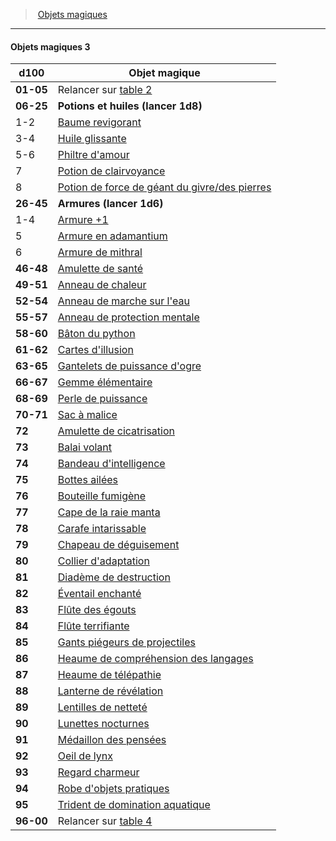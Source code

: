 ﻿---
!GenericItem
Name: Objets magiques 3
Id: magicitems_hd.md#objets-magiques-3
ParentLink: magicitems_hd.md#objets-magiques
ParentName: Objets magiques
NameLevel: 4
Attributes:
  Name: Objets magiques 3
  Markdown: >+
    #### <!--Name-->Objets magiques 3<!--/Name-->


    |d100|Objet magique|

    |---|---|

    |**01-05**|Relancer sur [table 2](hd_magicitems_objets_magiques_2.md)|

    |**06-25**|**Potions et huiles (lancer 1d8)**|

    |1-2|[Baume revigorant](hd_magicitems_az_baume_revigorant.md)|

    |3-4|[Huile glissante](hd_magicitems_az_huile_glissante.md)|

    |5-6|[Philtre d'amour](hd_magicitems_az_philtre_damour.md)|

    |7|[Potion de clairvoyance](hd_magicitems_az_potion_de_clairvoyance.md)|

    |8|[Potion de force de géant du givre/des pierres](hd_magicitems_az_potion_de_force_de_geant.md)|

    |**26-45**|**Armures (lancer 1d6)**|

    |1-4|[Armure +1](hd_magicitems_az_armure_1_2_ou_3.md)|

    |5|[Armure en adamantium](hd_magicitems_az_armure_en_adamantium.md)|

    |6|[Armure de mithral](hd_magicitems_az_armure_de_mithral.md)|

    |**46-48**|[Amulette de santé](hd_magicitems_az_amulette_de_sante.md)|

    |**49-51**|[Anneau de chaleur](hd_magicitems_az_anneau_de_chaleur.md)|

    |**52-54**|[Anneau de marche sur l'eau](hd_magicitems_az_anneau_de_marche_sur_leau.md)|

    |**55-57**|[Anneau de protection mentale](hd_magicitems_az_anneau_de_protection_mentale.md)|

    |**58-60**|[Bâton du python](hd_magicitems_az_baton_du_python.md)|

    |**61-62**|[Cartes d'illusion](hd_magicitems_az_cartes_dillusion.md)|

    |**63-65**|[Gantelets de puissance d'ogre](hd_magicitems_az_gantelets_de_puissance_dogre.md)|

    |**66-67**|[Gemme élémentaire](hd_magicitems_az_gemme_elementaire.md)|

    |**68-69**|[Perle de puissance](hd_magicitems_az_perle_de_puissance.md)|

    |**70-71**|[Sac à malice](hd_magicitems_az_sac_a_malice.md)|

    |**72**|[Amulette de cicatrisation](hd_magicitems_az_amulette_de_cicatrisation.md)|

    |**73**|[Balai volant](hd_magicitems_az_balai_volant.md)|

    |**74**|[Bandeau d'intelligence](hd_magicitems_az_bandeau_dintelligence.md)|

    |**75**|[Bottes ailées](hd_magicitems_az_bottes_ailees.md)|

    |**76**|[Bouteille fumigène](hd_magicitems_az_bouteille_fumigene.md)|

    |**77**|[Cape de la raie manta](hd_magicitems_az_cape_de_la_raie_manta.md)|

    |**78**|[Carafe intarissable](hd_magicitems_az_carafe_intarissable.md)|

    |**79**|[Chapeau de déguisement](hd_magicitems_az_chapeau_de_deguisement.md)|

    |**80**|[Collier d'adaptation](hd_magicitems_az_collier_dadaptation.md)|

    |**81**|[Diadème de destruction](hd_magicitems_az_diademe_de_destruction.md)|

    |**82**|[Éventail enchanté](hd_magicitems_az_eventail_enchante.md)|

    |**83**|[Flûte des égouts](hd_magicitems_az_flute_des_egouts.md)|

    |**84**|[Flûte terrifiante](hd_magicitems_az_flute_terrifiante.md)|

    |**85**|[Gants piégeurs de projectiles](hd_magicitems_az_gants_piegeurs_de_projectiles.md)|

    |**86**|[Heaume de compréhension des langages](hd_magicitems_az_heaume_de_comprehension_des_langages.md)|

    |**87**|[Heaume de télépathie](hd_magicitems_az_heaume_de_telepathie.md)|

    |**88**|[Lanterne de révélation](hd_magicitems_az_lanterne_de_revelation.md)|

    |**89**|[Lentilles de netteté](hd_magicitems_az_lentilles_de_nettete.md)|

    |**90**|[Lunettes nocturnes](hd_magicitems_az_lunettes_nocturnes.md)|

    |**91**|[Médaillon des pensées](hd_magicitems_az_medaillon_des_pensees.md)|

    |**92**|[Oeil de lynx](hd_magicitems_az_oeil_de_lynx.md)|

    |**93**|[Regard charmeur](hd_magicitems_az_regard_charmeur.md)|

    |**94**|[Robe d'objets pratiques](hd_magicitems_az_robe_dobjets_pratiques.md)|

    |**95**|[Trident de domination aquatique](hd_magicitems_az_trident_de_domination_aquatique.md)|

    |**96-00**|Relancer sur [table 4](hd_magicitems_objets_magiques_4.md)|

AttributesDictionary: >+
  Name: Objets magiques 3

  Markdown: >+

    #### <!--Name-->Objets magiques 3<!--/Name-->





    |d100|Objet magique|



    |---|---|



    |**01-05**|Relancer sur [table 2](hd_magicitems_objets_magiques_2.md)|



    |**06-25**|**Potions et huiles (lancer 1d8)**|



    |1-2|[Baume revigorant](hd_magicitems_az_baume_revigorant.md)|



    |3-4|[Huile glissante](hd_magicitems_az_huile_glissante.md)|



    |5-6|[Philtre d'amour](hd_magicitems_az_philtre_damour.md)|



    |7|[Potion de clairvoyance](hd_magicitems_az_potion_de_clairvoyance.md)|



    |8|[Potion de force de géant du givre/des pierres](hd_magicitems_az_potion_de_force_de_geant.md)|



    |**26-45**|**Armures (lancer 1d6)**|



    |1-4|[Armure +1](hd_magicitems_az_armure_1_2_ou_3.md)|



    |5|[Armure en adamantium](hd_magicitems_az_armure_en_adamantium.md)|



    |6|[Armure de mithral](hd_magicitems_az_armure_de_mithral.md)|



    |**46-48**|[Amulette de santé](hd_magicitems_az_amulette_de_sante.md)|



    |**49-51**|[Anneau de chaleur](hd_magicitems_az_anneau_de_chaleur.md)|



    |**52-54**|[Anneau de marche sur l'eau](hd_magicitems_az_anneau_de_marche_sur_leau.md)|



    |**55-57**|[Anneau de protection mentale](hd_magicitems_az_anneau_de_protection_mentale.md)|



    |**58-60**|[Bâton du python](hd_magicitems_az_baton_du_python.md)|



    |**61-62**|[Cartes d'illusion](hd_magicitems_az_cartes_dillusion.md)|



    |**63-65**|[Gantelets de puissance d'ogre](hd_magicitems_az_gantelets_de_puissance_dogre.md)|



    |**66-67**|[Gemme élémentaire](hd_magicitems_az_gemme_elementaire.md)|



    |**68-69**|[Perle de puissance](hd_magicitems_az_perle_de_puissance.md)|



    |**70-71**|[Sac à malice](hd_magicitems_az_sac_a_malice.md)|



    |**72**|[Amulette de cicatrisation](hd_magicitems_az_amulette_de_cicatrisation.md)|



    |**73**|[Balai volant](hd_magicitems_az_balai_volant.md)|



    |**74**|[Bandeau d'intelligence](hd_magicitems_az_bandeau_dintelligence.md)|



    |**75**|[Bottes ailées](hd_magicitems_az_bottes_ailees.md)|



    |**76**|[Bouteille fumigène](hd_magicitems_az_bouteille_fumigene.md)|



    |**77**|[Cape de la raie manta](hd_magicitems_az_cape_de_la_raie_manta.md)|



    |**78**|[Carafe intarissable](hd_magicitems_az_carafe_intarissable.md)|



    |**79**|[Chapeau de déguisement](hd_magicitems_az_chapeau_de_deguisement.md)|



    |**80**|[Collier d'adaptation](hd_magicitems_az_collier_dadaptation.md)|



    |**81**|[Diadème de destruction](hd_magicitems_az_diademe_de_destruction.md)|



    |**82**|[Éventail enchanté](hd_magicitems_az_eventail_enchante.md)|



    |**83**|[Flûte des égouts](hd_magicitems_az_flute_des_egouts.md)|



    |**84**|[Flûte terrifiante](hd_magicitems_az_flute_terrifiante.md)|



    |**85**|[Gants piégeurs de projectiles](hd_magicitems_az_gants_piegeurs_de_projectiles.md)|



    |**86**|[Heaume de compréhension des langages](hd_magicitems_az_heaume_de_comprehension_des_langages.md)|



    |**87**|[Heaume de télépathie](hd_magicitems_az_heaume_de_telepathie.md)|



    |**88**|[Lanterne de révélation](hd_magicitems_az_lanterne_de_revelation.md)|



    |**89**|[Lentilles de netteté](hd_magicitems_az_lentilles_de_nettete.md)|



    |**90**|[Lunettes nocturnes](hd_magicitems_az_lunettes_nocturnes.md)|



    |**91**|[Médaillon des pensées](hd_magicitems_az_medaillon_des_pensees.md)|



    |**92**|[Oeil de lynx](hd_magicitems_az_oeil_de_lynx.md)|



    |**93**|[Regard charmeur](hd_magicitems_az_regard_charmeur.md)|



    |**94**|[Robe d'objets pratiques](hd_magicitems_az_robe_dobjets_pratiques.md)|



    |**95**|[Trident de domination aquatique](hd_magicitems_az_trident_de_domination_aquatique.md)|



    |**96-00**|Relancer sur [table 4](hd_magicitems_objets_magiques_4.md)|



---
> [Objets magiques](hd_magicitems.md)

---

#### Objets magiques 3

|d100|Objet magique|
|---|---|
|**01-05**|Relancer sur [table 2](hd_magicitems_objets_magiques_2.md)|
|**06-25**|**Potions et huiles (lancer 1d8)**|
|1-2|[Baume revigorant](hd_magicitems_az_baume_revigorant.md)|
|3-4|[Huile glissante](hd_magicitems_az_huile_glissante.md)|
|5-6|[Philtre d'amour](hd_magicitems_az_philtre_damour.md)|
|7|[Potion de clairvoyance](hd_magicitems_az_potion_de_clairvoyance.md)|
|8|[Potion de force de géant du givre/des pierres](hd_magicitems_az_potion_de_force_de_geant.md)|
|**26-45**|**Armures (lancer 1d6)**|
|1-4|[Armure +1](hd_magicitems_az_armure_1_2_ou_3.md)|
|5|[Armure en adamantium](hd_magicitems_az_armure_en_adamantium.md)|
|6|[Armure de mithral](hd_magicitems_az_armure_de_mithral.md)|
|**46-48**|[Amulette de santé](hd_magicitems_az_amulette_de_sante.md)|
|**49-51**|[Anneau de chaleur](hd_magicitems_az_anneau_de_chaleur.md)|
|**52-54**|[Anneau de marche sur l'eau](hd_magicitems_az_anneau_de_marche_sur_leau.md)|
|**55-57**|[Anneau de protection mentale](hd_magicitems_az_anneau_de_protection_mentale.md)|
|**58-60**|[Bâton du python](hd_magicitems_az_baton_du_python.md)|
|**61-62**|[Cartes d'illusion](hd_magicitems_az_cartes_dillusion.md)|
|**63-65**|[Gantelets de puissance d'ogre](hd_magicitems_az_gantelets_de_puissance_dogre.md)|
|**66-67**|[Gemme élémentaire](hd_magicitems_az_gemme_elementaire.md)|
|**68-69**|[Perle de puissance](hd_magicitems_az_perle_de_puissance.md)|
|**70-71**|[Sac à malice](hd_magicitems_az_sac_a_malice.md)|
|**72**|[Amulette de cicatrisation](hd_magicitems_az_amulette_de_cicatrisation.md)|
|**73**|[Balai volant](hd_magicitems_az_balai_volant.md)|
|**74**|[Bandeau d'intelligence](hd_magicitems_az_bandeau_dintelligence.md)|
|**75**|[Bottes ailées](hd_magicitems_az_bottes_ailees.md)|
|**76**|[Bouteille fumigène](hd_magicitems_az_bouteille_fumigene.md)|
|**77**|[Cape de la raie manta](hd_magicitems_az_cape_de_la_raie_manta.md)|
|**78**|[Carafe intarissable](hd_magicitems_az_carafe_intarissable.md)|
|**79**|[Chapeau de déguisement](hd_magicitems_az_chapeau_de_deguisement.md)|
|**80**|[Collier d'adaptation](hd_magicitems_az_collier_dadaptation.md)|
|**81**|[Diadème de destruction](hd_magicitems_az_diademe_de_destruction.md)|
|**82**|[Éventail enchanté](hd_magicitems_az_eventail_enchante.md)|
|**83**|[Flûte des égouts](hd_magicitems_az_flute_des_egouts.md)|
|**84**|[Flûte terrifiante](hd_magicitems_az_flute_terrifiante.md)|
|**85**|[Gants piégeurs de projectiles](hd_magicitems_az_gants_piegeurs_de_projectiles.md)|
|**86**|[Heaume de compréhension des langages](hd_magicitems_az_heaume_de_comprehension_des_langages.md)|
|**87**|[Heaume de télépathie](hd_magicitems_az_heaume_de_telepathie.md)|
|**88**|[Lanterne de révélation](hd_magicitems_az_lanterne_de_revelation.md)|
|**89**|[Lentilles de netteté](hd_magicitems_az_lentilles_de_nettete.md)|
|**90**|[Lunettes nocturnes](hd_magicitems_az_lunettes_nocturnes.md)|
|**91**|[Médaillon des pensées](hd_magicitems_az_medaillon_des_pensees.md)|
|**92**|[Oeil de lynx](hd_magicitems_az_oeil_de_lynx.md)|
|**93**|[Regard charmeur](hd_magicitems_az_regard_charmeur.md)|
|**94**|[Robe d'objets pratiques](hd_magicitems_az_robe_dobjets_pratiques.md)|
|**95**|[Trident de domination aquatique](hd_magicitems_az_trident_de_domination_aquatique.md)|
|**96-00**|Relancer sur [table 4](hd_magicitems_objets_magiques_4.md)|

